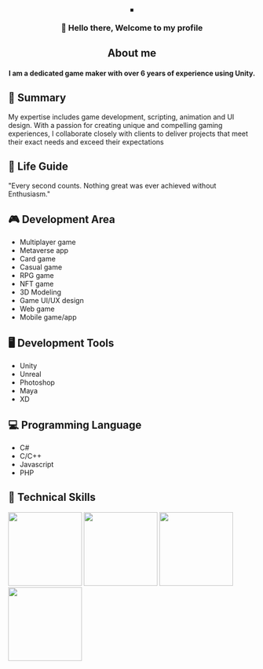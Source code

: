 <p align="center">
  <a href="https:/blight-1115-b.web.app/" target="_blank" rel="noreferrer">
    <img src="https://user-images.githubusercontent.com/125852184/246619578-fb8106c5-475e-4617-979d-49c813a5c5a2.jpg" alt="" border="3px" />
  </a>
</p>

<h3 align="center">
🤗 Hello there, Welcome to my profile
</h3>

<h2 align="center">
 About me
</h2>

<h4 align="center">
 I am a dedicated game maker with over 6 years of experience using Unity.
</h4>

## 🔭 Summary

My expertise includes game development, scripting, animation and UI design.
With a passion for creating unique and compelling gaming experiences, I collaborate closely with clients to deliver projects that meet their exact needs and exceed their expectations

## 🌟 Life Guide
"Every second counts.
Nothing great was ever achieved without Enthusiasm."

## 🎮 Development Area

- Multiplayer game
- Metaverse app
- Card game
- Casual game
- RPG game
- NFT game
- 3D Modeling
- Game UI/UX design
- Web game
- Mobile game/app

## 🖥️ Development Tools
- Unity
- Unreal
- Photoshop
- Maya
- XD

## 💻 Programming Language

- C#
- C/C++
- Javascript
- PHP

## 💼 Technical Skills

<span><img src="https://user-images.githubusercontent.com/125852184/246620765-5085a9a4-7976-41ec-ac1e-a487f648ef71.jpg" width=150px height=150px />
<img src="https://user-images.githubusercontent.com/125852184/246620769-a0944926-ceb7-4160-a5f9-b7c3fce7877a.png" width=150px height=150px />
<img src="https://user-images.githubusercontent.com/125852184/246620770-f22bad53-4544-4db9-8c50-656dc1d032dc.png" width=150px height=150px />
<img src="https://user-images.githubusercontent.com/125852184/246620790-7b8fce96-e675-4111-b9d6-25b031e58b8f.png" width=150px height=150px />
